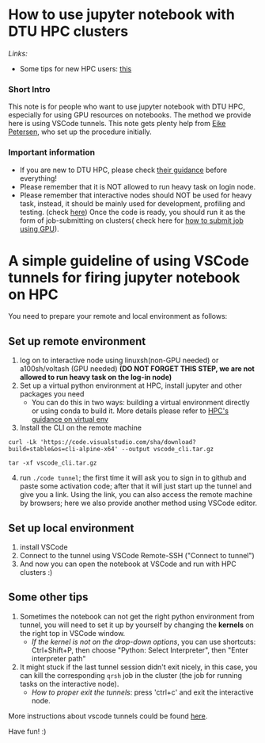 # How to use jupyter notebook with DTU HPC clusters

*Links:*
* Some tips for new HPC users: [this](./Tips_for_new_HPC_users)
### Short Intro
This note is for people who want to use jupyter notebook with DTU HPC, especially for using GPU resources on notebooks. The method we provide here is using VSCode tunnels. This note gets plenty help from [Eike Petersen](https://e-pet.github.io/), who set up the procedure initially. 

### Important information
* If you are new to DTU HPC, please check [their guidance](https://www.hpc.dtu.dk/) before everything!
* Please remember that it is NOT allowed to run heavy task on login node.
* Please remember that interactive nodes should NOT be used for heavy task, instead, it should be mainly used for development, profiling and testing. (check [here](https://www.hpc.dtu.dk/?page_id=2129)) Once the code is ready, you should run it as the form of job-submitting on clusters( check here for [how to submit job using GPU](https://www.hpc.dtu.dk/?page_id=2759)). 


# A simple guideline of using VSCode tunnels for firing jupyter notebook on HPC

You need to prepare your remote and local environment as follows: 

## Set up remote environment
1. log on to interactive node using linuxsh(non-GPU needed) or a100sh/voltash (GPU needed) **(DO NOT FORGET THIS STEP, we are not allowed to run heavy task on the log-in node)**
2. Set up a virtual python environment at HPC, install jupyter and other packages you need 
	* You can do this in two ways: building a virtual environment directly or using conda to build it. More details please refer to [HPC's guidance on virtual env](https://www.hpc.dtu.dk/?page_id=3678)
3. Install the CLI on the remote machine 
````
curl -Lk 'https://code.visualstudio.com/sha/download?build=stable&os=cli-alpine-x64' --output vscode_cli.tar.gz

tar -xf vscode_cli.tar.gz
````
4. run `./code tunnel`; the first time it will ask you to sign in to github and paste some activation code; after that it will just start up the tunnel and give you a link. Using the link, you can also access the remote machine by browsers; here we also provide another method using VSCode editor. 

## Set up local environment
1. install VSCode
2. Connect to the tunnel using VSCode Remote-SSH ("Connect to tunnel")
3. And now you can open the notebook at VSCode and run with HPC clusters :)

## Some other tips
1. Sometimes the notebook can not get the right python environment from tunnel, you will need to set it up by yourself by changing the **kernels** on the right top in VSCode window. 
	* *If the kernel is not on the drop-down options*, you can use shortcuts: Ctrl+Shift+P, then choose "Python: Select Interpreter", then "Enter interpreter path"
2. It might stuck if the last tunnel session didn't exit nicely, in this case, you can kill the corresponding `qrsh` job in the cluster (the job for running tasks on the interactive node).
	* *How to proper exit the tunnels*: press 'ctrl+c' and exit the interactive node.

More instructions about vscode tunnels could be found [here](https://code.visualstudio.com/docs/remote/tunnels).

Have fun!
:)


